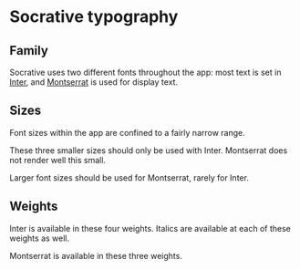 # Socrative typography

## Family

Socrative uses two different fonts throughout the app: most text is set in [Inter](https://rsms.me/inter/), and [Montserrat](https://fonts.google.com/specimen/Montserrat) is used for display text.

## Sizes

Font sizes within the app are confined to a fairly narrow range.

<figure class="mx-0 my-16">
  <SizeSwatch name="xs" value="1.08334rem" family="Inter" />
  <SizeSwatch name="sm" value="1.25rem" family="Inter" />
  <SizeSwatch name="base" value="1.33334rem" family="Inter" />
</figure>

These three smaller sizes should only be used with Inter. Montserrat does not render well this small.

<figure class="mx-0 my-16">
  <SizeSwatch name="display" value="1.41667rem" family="Montserrat" />
  <SizeSwatch name="md" value="1.66667rem" family="Montserrat" />
  <SizeSwatch name="lg" value="2.5rem" family="Montserrat" />
  <SizeSwatch name="xl" value="3.33334rem" family="Montserrat" />
</figure>

Larger font sizes should be used for Montserrat, rarely for Inter.

## Weights

<figure class="mx-0 my-16">
  <WeightSwatch weight="400" name="regular" family="Inter" />
  <WeightSwatch weight="500" name="medium" family="Inter" />
  <WeightSwatch weight="600" name="semibold" family="Inter" />
  <WeightSwatch weight="700" name="bold" family="Inter" />
</figure>

Inter is available in these four weights. Italics are available at each of these
weights as well.

<figure class="mx-0 my-16">
  <WeightSwatch weight="500" name="medium" family="Montserrat" />
  <WeightSwatch weight="700" name="bold" family="Montserrat" />
  <WeightSwatch weight="800" name="extra-bold" family="Montserrat" />
</figure>

Montserrat is available in these three weights.
